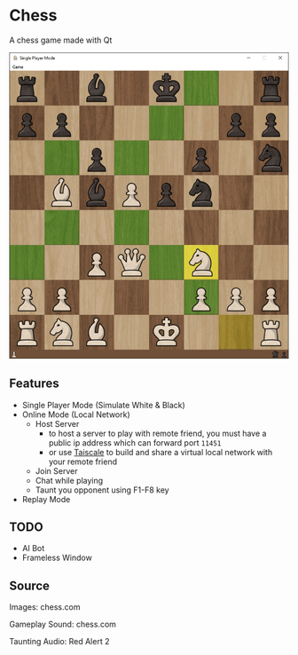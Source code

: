 # Chess

A chess game made with Qt

![demo](demo.jpg)

## Features

- Single Player Mode (Simulate White & Black)
- Online Mode (Local Network)
  - Host Server
    - to host a server to play with remote friend, you must have a public ip address which can forward port `11451`
    - or use [Taiscale](https://tailscale.com/) to build and share a virtual local network with your remote friend
  - Join Server
  - Chat while playing
  - Taunt you opponent using F1-F8 key
- Replay Mode

## TODO

- AI Bot
- Frameless Window

## Source

Images: chess.com

Gameplay Sound: chess.com

Taunting Audio: Red Alert 2

